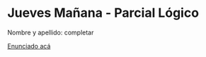 # Jueves Mañana - Parcial Lógico

Nombre y apellido: completar

[Enunciado acá](https://docs.google.com/document/d/14YTUK-hThbZk_2UM7gmh8CcaK1otaPdELtLLuSrvMlg/edit?usp=sharing)

